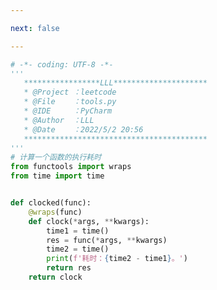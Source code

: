 ```yaml
---

next: false

---
```




<BlogInfo id="1299" title="77.tools" author="白日梦想猿" pv=0 read_times=0 pre_cost_time="0分31秒" category="leetcode" tag_list="['leetcode']" create_time="2022.05.02 20:56:56" update_time="2022.05.02 20:57:27" />

```python
# -*- coding: UTF-8 -*-
'''
   *****************LLL*********************
   * @Project ：leetcode                       
   * @File    ：tools.py                  
   * @IDE     ：PyCharm             
   * @Author  ：LLL                         
   * @Date    ：2022/5/2 20:56             
   *****************************************
'''
# 计算一个函数的执行耗时
from functools import wraps
from time import time


def clocked(func):
    @wraps(func)
    def clock(*args, **kwargs):
        time1 = time()
        res = func(*args, **kwargs)
        time2 = time()
        print(f'耗时：{time2 - time1}。')
        return res
    return clock
```



<ActionBox />
